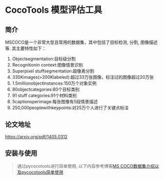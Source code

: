 # CocoTools 模型评估工具

## 简介
MSCOCO是一个非常大型且常用的数据集，其中包括了目标检测, 分割, 图像描述等.
其主要特性如下：
1. Objectsegmentation:目标级分割
2. Recognitionin context:图像情景识别
3. Superpixel stuffsegmentation:超像素分割
4. 330Kimages(>200Klabeled):超过33万张图像，标注过的图像超过20万张
5. 1.5millionobjectinstances:150万个对象实例
6. 80objectcategories:80个目标类别
7. 91 stuff categories:91个材料类别
8. 5captionsperimage:每张图像有5段情景描述
9. 250,000peoplewithkeypoints:对25万个人进行了关键点标注

## 论文地址
https://arxiv.org/pdf/1405.0312


## 安装与使用
> 通过pycocotools进行简单使用, 以下内容参考博客[MS COCO数据集介绍以及pycocotools简单使用](https://blog.csdn.net/qq_37541097/article/details/113247318)






